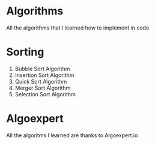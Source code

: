 # Algorithms
All the algorithms that I learned how to implement in code

# Sorting
1. Bubble Sort Algorithm
2. Insertion Sort Algorithm
3. Quick Sort Algorithm 
4. Merger Sort Algorithm
5. Selection Sort Algorithm

# Algoexpert
All the algoritms I learned are thanks to Algoexpert.io
